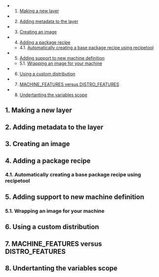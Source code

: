 <!-- vscode-markdown-toc -->
* 1. [Making a new layer](#Makinganewlayer)
* 2. [Adding metadata to the layer](#Addingmetadatatothelayer)
* 3. [Creating an image](#Creatinganimage)
* 4. [Adding a package recipe](#Addingapackagerecipe)
	* 4.1. [Automatically creating a base package recipe using recipetool](#Automaticallycreatingabasepackagerecipeusingrecipetool)
* 5. [Adding support to new machine definition](#Addingsupporttonewmachinedefinition)
	* 5.1. [Wrapping an image for your machine](#Wrappinganimageforyourmachine)
* 6. [Using a custom distribution](#Usingacustomdistribution)
* 7. [MACHINE_FEATURES versus DISTRO_FEATURES](#MACHINE_FEATURESversusDISTRO_FEATURES)
* 8. [Undertanting the variables scope](#Undertantingthevariablesscope)

<!-- vscode-markdown-toc-config
	numbering=true
	autoSave=true
	/vscode-markdown-toc-config -->
<!-- /vscode-markdown-toc -->

##  1. <a name='Makinganewlayer'></a>Making a new layer

##  2. <a name='Addingmetadatatothelayer'></a>Adding metadata to the layer

##  3. <a name='Creatinganimage'></a>Creating an image

##  4. <a name='Addingapackagerecipe'></a>Adding a package recipe

###  4.1. <a name='Automaticallycreatingabasepackagerecipeusingrecipetool'></a>Automatically creating a base package recipe using recipetool

##  5. <a name='Addingsupporttonewmachinedefinition'></a>Adding support to new machine definition

###  5.1. <a name='Wrappinganimageforyourmachine'></a>Wrapping an image for your machine

##  6. <a name='Usingacustomdistribution'></a>Using a custom distribution

##  7. <a name='MACHINE_FEATURESversusDISTRO_FEATURES'></a>MACHINE_FEATURES versus DISTRO_FEATURES

##  8. <a name='Undertantingthevariablesscope'></a>Undertanting the variables scope

